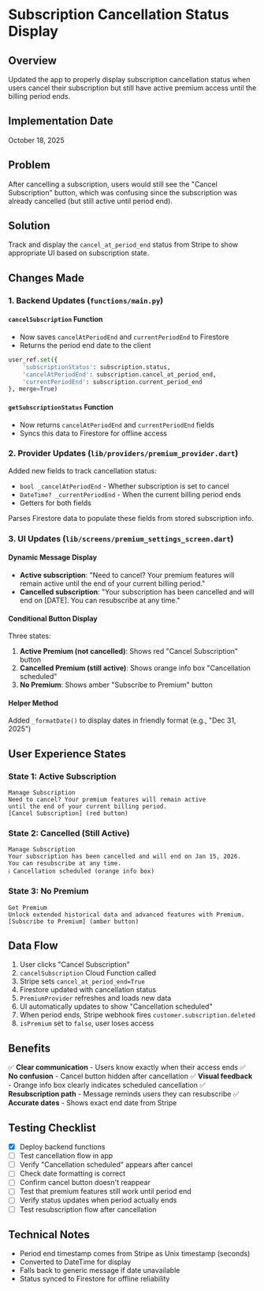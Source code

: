 # Subscription Cancellation Status Display

## Overview
Updated the app to properly display subscription cancellation status when users cancel their subscription but still have active premium access until the billing period ends.

## Implementation Date
October 18, 2025

## Problem
After cancelling a subscription, users would still see the "Cancel Subscription" button, which was confusing since the subscription was already cancelled (but still active until period end).

## Solution
Track and display the `cancel_at_period_end` status from Stripe to show appropriate UI based on subscription state.

## Changes Made

### 1. Backend Updates (`functions/main.py`)

#### `cancelSubscription` Function
- Now saves `cancelAtPeriodEnd` and `currentPeriodEnd` to Firestore
- Returns the period end date to the client

```python
user_ref.set({
    'subscriptionStatus': subscription.status,
    'cancelAtPeriodEnd': subscription.cancel_at_period_end,
    'currentPeriodEnd': subscription.current_period_end
}, merge=True)
```

#### `getSubscriptionStatus` Function
- Now returns `cancelAtPeriodEnd` and `currentPeriodEnd` fields
- Syncs this data to Firestore for offline access

### 2. Provider Updates (`lib/providers/premium_provider.dart`)

Added new fields to track cancellation status:
- `bool _cancelAtPeriodEnd` - Whether subscription is set to cancel
- `DateTime? _currentPeriodEnd` - When the current billing period ends
- Getters for both fields

Parses Firestore data to populate these fields from stored subscription info.

### 3. UI Updates (`lib/screens/premium_settings_screen.dart`)

#### Dynamic Message Display
- **Active subscription**: "Need to cancel? Your premium features will remain active until the end of your current billing period."
- **Cancelled subscription**: "Your subscription has been cancelled and will end on [DATE]. You can resubscribe at any time."

#### Conditional Button Display
Three states:
1. **Active Premium (not cancelled)**: Shows red "Cancel Subscription" button
2. **Cancelled Premium (still active)**: Shows orange info box "Cancellation scheduled"
3. **No Premium**: Shows amber "Subscribe to Premium" button

#### Helper Method
Added `_formatDate()` to display dates in friendly format (e.g., "Dec 31, 2025")

## User Experience States

### State 1: Active Subscription
```
Manage Subscription
Need to cancel? Your premium features will remain active 
until the end of your current billing period.
[Cancel Subscription] (red button)
```

### State 2: Cancelled (Still Active)
```
Manage Subscription
Your subscription has been cancelled and will end on Jan 15, 2026.
You can resubscribe at any time.
ℹ️ Cancellation scheduled (orange info box)
```

### State 3: No Premium
```
Get Premium
Unlock extended historical data and advanced features with Premium.
[Subscribe to Premium] (amber button)
```

## Data Flow

1. User clicks "Cancel Subscription"
2. `cancelSubscription` Cloud Function called
3. Stripe sets `cancel_at_period_end=True`
4. Firestore updated with cancellation status
5. `PremiumProvider` refreshes and loads new data
6. UI automatically updates to show "Cancellation scheduled"
7. When period ends, Stripe webhook fires `customer.subscription.deleted`
8. `isPremium` set to `false`, user loses access

## Benefits

✅ **Clear communication** - Users know exactly when their access ends
✅ **No confusion** - Cancel button hidden after cancellation
✅ **Visual feedback** - Orange info box clearly indicates scheduled cancellation
✅ **Resubscription path** - Message reminds users they can resubscribe
✅ **Accurate dates** - Shows exact end date from Stripe

## Testing Checklist

- [x] Deploy backend functions
- [ ] Test cancellation flow in app
- [ ] Verify "Cancellation scheduled" appears after cancel
- [ ] Check date formatting is correct
- [ ] Confirm cancel button doesn't reappear
- [ ] Test that premium features still work until period end
- [ ] Verify status updates when period actually ends
- [ ] Test resubscription flow after cancellation

## Technical Notes

- Period end timestamp comes from Stripe as Unix timestamp (seconds)
- Converted to DateTime for display
- Falls back to generic message if date unavailable
- Status synced to Firestore for offline reliability
